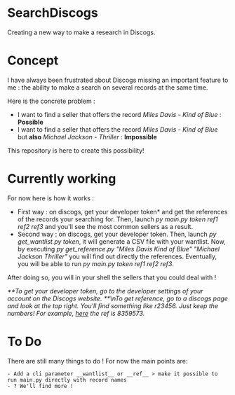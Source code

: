 # SearchDiscogs
Creating a new way to make a research in Discogs.

# Concept
I have always been frustrated about Discogs missing an important feature to me : the ability to make a search on several records at the same time.

Here is the concrete problem : 

* I want to find a seller that offers the record _Miles Davis - Kind of Blue_ : __Possible__
* I want to find a seller that offers the record _Miles Davis - Kind of Blue_ but __also__ _Michael Jackson - Thriller_ : __Impossible__

This repository is here to create this possibility!

# Currently working

For now here is how it works : 

* First way : on discogs,  get your developer token* and get the references of the records your searching for. Then, launch _py main.py token ref1 ref2 ref3_ and you'll see the most common sellers as a result.
* Second way : on discogs, get your developer token. Then, launch _py get_wantlist.py token_, it will generate a CSV file with your wantlist. Now, by executing _py get_reference.py "Miles Davis Kind of Blue" "Michael Jackson Thriller"_ you will find out directly the references. Eventually, you will be able to run  _py main.py token ref1 ref2 ref3_.

After doing so, you will in your shell the sellers that you could deal with ! 

_**To get your developer token, go to the developer settings of your account on the Discogs website._
_**\nTo get reference, go to a discogs page and look at the top right. You'll find something like r23456. Just keep the numbers! For example, [here](https://www.discogs.com/fr/Miles-Davis-Kind-Of-Blue/release/8359573) the ref is 8359573._
# To Do

There are still many things to do ! 
For now the main points are:  

    - Add a cli parameter __wantlist__ or __ref__ > make it possible to run main.py directly with record names
    - ? We'll find more !





